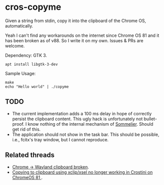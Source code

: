 # cros-copyme

Given a string from stdin, copy it into the clipboard of the Chrome OS, automatically.

Yeah I can't find any workarounds on the internet since Chrome OS 81 and it has been broken as of v88. So I write it on my own. Issues & PRs are welcome.

Dependency: GTK 3.

```
apt install libgtk-3-dev
```

Sample Usage:

```
make
echo "Hello world" | ./copyme
```

## TODO

* The current implementation adds a 100 ms delay in hope of correctly persist the clipboard content. This ugly hack is unfortunately not bullet-proof. I know nothing of the internal mechanism of [Sommelier](https://chromium.googlesource.com/chromiumos/platform2/+/HEAD/vm_tools/sommelier). Should get rid of this.
* The application should not show in the task bar. This should be possible, i.e., fcitx's tray window, but I cannot reproduce.

## Related threads

* [Chrome -> Wayland clipboard broken](https://www.reddit.com/r/Crostini/comments/cgpsfa/chrome_wayland_clipboard_broken/).
* [Copying to clipboard using xclip/xsel no longer working in Crostini on ChromeOS 81
](https://www.reddit.com/r/Crostini/comments/fxs2i4/copying_to_clipboard_using_xclipxsel_no_longer/).
